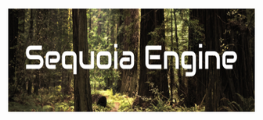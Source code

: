 <a href="https://thfabian.github.io/sequoia"><img src="docs/logo/logo_512.png" width="512" height="212" border="0" alt="Sequoia Engine"/></a> 

